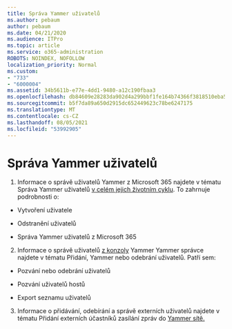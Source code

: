 ```yaml
---
title: Správa Yammer uživatelů
ms.author: pebaum
author: pebaum
ms.date: 04/21/2020
ms.audience: ITPro
ms.topic: article
ms.service: o365-administration
ROBOTS: NOINDEX, NOFOLLOW
localization_priority: Normal
ms.custom:
- "733"
- "6000004"
ms.assetid: 34b5611b-e77e-4dd1-9480-a12c190fbaa3
ms.openlocfilehash: db84609e28283da902d4a299bbf1fe164b74366f3818510eba5f10d2ebbdf4f0
ms.sourcegitcommit: b5f7da89a650d2915dc652449623c78be6247175
ms.translationtype: MT
ms.contentlocale: cs-CZ
ms.lasthandoff: 08/05/2021
ms.locfileid: "53992905"
---
```

# <a name="managing-yammer-users"></a>Správa Yammer uživatelů

1. Informace o správě uživatelů Yammer z Microsoft 365 najdete v tématu Správa Yammer uživatelů [v celém jejich životním cyklu](https://docs.microsoft.com/yammer/manage-yammer-users/manage-users-across-their-lifecycle). To zahrnuje podrobnosti o:

  - Vytvoření uživatele

  - Odstranění uživatelů

  - Správa Yammer uživatelů z Microsoft 365

2. Informace o správě uživatelů [z konzoly](https://docs.microsoft.com/yammer/manage-yammer-users/add-block-or-remove-users) Yammer Yammer správce najdete v tématu Přidání, Yammer nebo odebrání uživatelů. Patří sem:

  - Pozvání nebo odebrání uživatelů

  - Pozvání uživatelů hostů

  - Export seznamu uživatelů

3. Informace o přidávání, odebírání a správě externích uživatelů najdete v tématu Přidání externích účastníků zasílání zpráv do [Yammer sítě.](https://docs.microsoft.com/yammer/work-with-external-users/add-external-participants)
